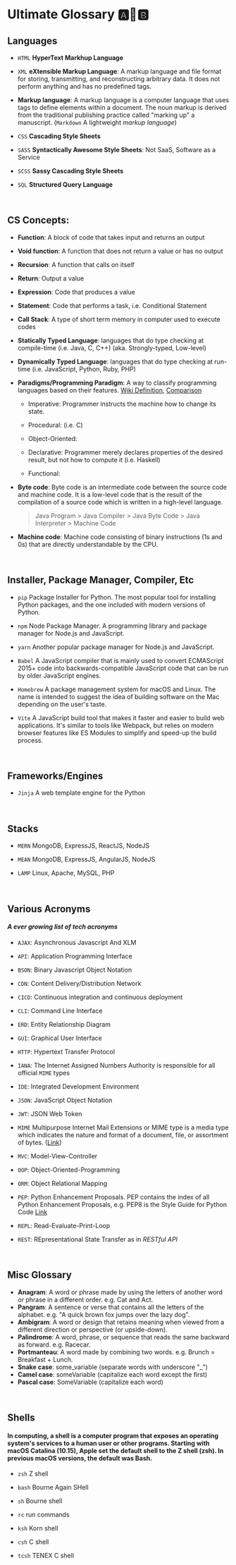 # Ultimate Glossary 🅰️📖🅱️

## Languages

- `HTML` **HyperText Markhup Language** 

- `XML` **eXtensible Markup Language**: A markup language and file format for storing, transmitting, and reconstructing arbitrary data. It does not perform anything and has no predefined tags.

- **Markup language**: A markup language is a computer language that uses tags to define elements within a document. The noun markup is derived from the traditional publishing practice called "marking up" a manuscript. (`Markdown` A lightweight _markup language_)
- `CSS` **Cascading Style Sheets**

- `SASS` **Syntactically Awesome Style Sheets**: Not SaaS, Software as a Service

- `SCSS` **Sassy Cascading Style Sheets**

- `SQL` **Structured Query Language**

</br >

## CS Concepts:

- **Function**: A block of code that takes input and returns an output

- **Void function**: A function that does not return a value or has no output

- **Recursion**: A function that calls on itself

- **Return**: Output a value

- **Expression**: Code that produces a value

- **Statement**: Code that performs a task, i.e. Conditional Statement

- **Call Stack**: A type of short term memory in computer used to execute codes

- **Statically Typed Language**: languages that do type checking at compile-time (i.e. Java, C, C++) (aka. Strongly-typed, Low-level)

- **Dynamically Typed Language**: languages that do type checking at run-time (i.e. JavaScript, Python, Ruby, PHP)

- **Paradigms/Programming Paradigm**: A way to classify programming languages based on their features.
  [Wiki Definition](https://en.wikipedia.org/wiki/Programming_paradigm), [Comparison](https://en.wikipedia.org/wiki/Comparison_of_programming_paradigms)

  - Imperative: Programmer instructs the machine how to change its state.

  - Procedural: (i.e. C)

  - Object-Oriented:

  - Declarative: Programmer merely declares properties of the desired result, but not how to compute it (i.e. Haskell)

  - Functional:

- **Byte code**: Byte code is an intermediate code between the source code and machine code. It is a low-level code that is the result of the compilation of a source code which is written in a high-level language.
  </br>

  > Java Program > Java Compiler > Java Byte Code > Java Interpreter > Machine Code

- **Machine code**: Machine code consisting of binary instructions (1s and 0s) that are directly understandable by the CPU.

</br >

## Installer, Package Manager, Compiler, Etc

- `pip` Package Installer for Python. The most popular tool for installing Python packages, and the one included with modern versions of Python.

- `npm` Node Package Manager. A programming library and package manager for Node.js and JavaScript.

- `yarn` Another popular package manager for Node.js and JavaScript.

- `Babel`
  A JavaScript compiler that is mainly used to convert ECMAScript 2015+ code into backwards-compatible JavaScript code that can be run by older JavaScript engines.

- `Homebrew`
  A package management system for macOS and Linux. The name is intended to suggest the idea of building software on the Mac depending on the user's taste.

- `Vite`
  A JavaScript build tool that makes it faster and easier to build web applications. It's similar to tools like Webpack, but relies on modern browser features like ES Modules to simplify and speed-up the build process.

</br>

## Frameworks/Engines

- `Jinja`
  A web template engine for the Python

</br>

## Stacks

- `MERN` MongoDB, ExpressJS, ReactJS, NodeJS

- `MEAN` MongoDB, ExpressJS, AngularJS, NodeJS

- `LAMP` Linux, Apache, MySQL, PHP

</br>

## Various Acronyms

#### _A ever growing list of tech acronyms_

- `AJAX`: Asynchronous Javascript And XLM

- `API`: Application Programming Interface

- `BSON`: Binary Javascript Object Notation

- `CDN`: Content Delivery/Distribution Network

- `CICD`: Continuous integration and continuous deployment

- `CLI`: Command Line Interface

- `ERD`: Entity Relationship Diagram

- `GUI`: Graphical User Interface

- `HTTP`: Hypertext Transfer Protocol

- `IANA`: The Internet Assigned Numbers Authority is responsible for all official `MIME` types

- `IDE`: Integrated Development Environment

- `JSON`: JavaScript Object Notation

- `JWT`: JSON Web Token

- `MIME` Multipurpose Internet Mail Extensions or MIME type is a media type which indicates the nature and format of a document, file, or assortment of bytes. ([Link](https://developer.mozilla.org/en-US/docs/Web/HTTP/Basics_of_HTTP/MIME_types))

- `MVC`: Model-View-Controller

- `OOP`: Object-Oriented-Programming

- `ORM`: Object Relational Mapping

- `PEP`: Python Enhancement Proposals. PEP contains the index of all Python Enhancement Proposals, e.g. PEP8 is the Style Guide for Python Code [Link](https://peps.python.org/pep-0008/)

- `REPL`: Read-Evaluate-Print-Loop

- `REST`: REpresentational State Transfer as in _RESTful API_

</br>

## Misc Glossary

- **Anagram**: A word or phrase made by using the letters of another word or phrase in a different order. e.g. Cat and Act.
- **Pangram**: A sentence or verse that contains all the letters of the alphabet. e.g. "A quick brown fox jumps over the lazy dog".
- **Ambigram**: A word or design that retains meaning when viewed from a different direction or perspective (or upside-down).
- **Palindrome**: A word, phrase, or sequence that reads the same backward as forward. e.g. Racecar.
- **Portmanteau**: A word made by combining two words. e.g. Brunch = Breakfast + Lunch.
- **Snake case**: some_variable (separate words with underscore "_")
- **Camel case**: someVariable (capitalize each word except the first)
- **Pascal case**: SomeVariable (capitalize each word)

</br>

## Shells

#### In computing, a shell is a computer program that exposes an operating system's services to a human user or other programs. Starting with macOS Catalina (10.15), Apple set the default shell to the Z shell (zsh). In previous macOS versions, the default was Bash.

- `zsh` Z shell

- `bash` Bourne Again SHell

- `sh` Bourne shell

- `rc` run commands

- `ksh` Korn shell

- `csh` C shell

- `tcsh` TENEX C shell

</br>
